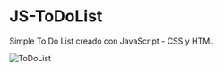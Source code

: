 # JS-ToDoList
Simple To Do List creado con JavaScript - CSS y HTML

![ToDoList](https://user-images.githubusercontent.com/99373106/170770277-a5c07523-fd5d-4144-8334-0b793ce21cfc.png)
